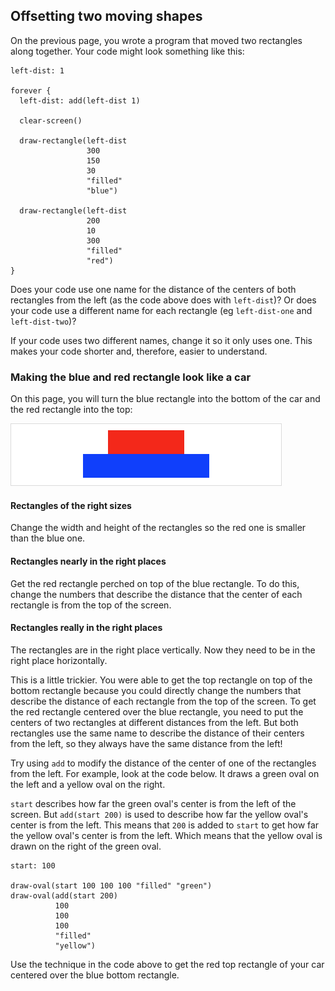 ## Offsetting two moving shapes

On the previous page, you wrote a program that moved two rectangles along together.  Your code might look something like this:

```
left-dist: 1

forever {
  left-dist: add(left-dist 1)

  clear-screen()

  draw-rectangle(left-dist
                 300
                 150
                 30
                 "filled"
                 "blue")

  draw-rectangle(left-dist
                 200
                 10
                 300
                 "filled"
                 "red")
}
```

Does your code use one name for the distance of the centers of both rectangles from the left (as the code above does with `left-dist`)? Or does your code use a different name for each rectangle (eg `left-dist-one` and `left-dist-two`)?

If your code uses two different names, change it so it only uses one.  This makes your code shorter and, therefore, easier to understand.

### Making the blue and red rectangle look like a car

On this page, you will turn the blue rectangle into the bottom of the car and the red rectangle into the top:

<img alt="Red box on top of blue box to represent a car"
     src="/resources/images/help/offsetting-two-moving-shapes-car.png"
     width="434" height="100" />

#### Rectangles of the right sizes

Change the width and height of the rectangles so the red one is smaller than the blue one.

#### Rectangles nearly in the right places

Get the red rectangle perched on top of the blue rectangle.  To do this, change the numbers that describe the distance that the center of each rectangle is from the top of the screen.

#### Rectangles really in the right places

The rectangles are in the right place vertically.  Now they need to be in the right place horizontally.

This is a little trickier.  You were able to get the top rectangle on top of the bottom rectangle because you could directly change the numbers that describe the distance of each rectangle from the top of the screen.  To get the red rectangle centered over the blue rectangle, you need to put the centers of two rectangles at different distances from the left.  But both rectangles use the same name to describe the distance of their centers from the left, so they always have the same distance from the left!

Try using `add` to modify the distance of the center of one of the rectangles from the left.  For example, look at the code below.  It draws a green oval on the left and a yellow oval on the right.

`start` describes how far the green oval's center is from the left of the screen.  But `add(start 200)` is used to describe how far the yellow oval's center is from the left.  This means that `200` is added to `start` to get how far the yellow oval's center is from the left.  Which means that the yellow oval is drawn on the right of the green oval.

```
start: 100

draw-oval(start 100 100 100 "filled" "green")
draw-oval(add(start 200)
          100
          100
          100
          "filled"
          "yellow")
```

Use the technique in the code above to get the red top rectangle of your car centered over the blue bottom rectangle.
